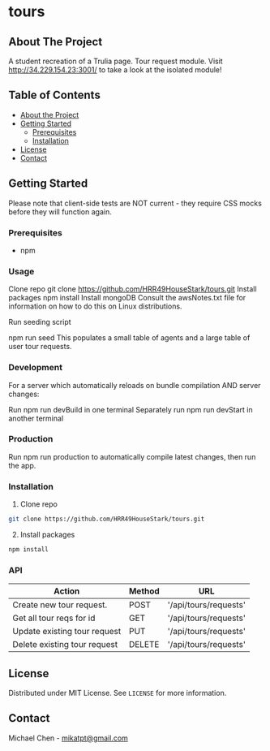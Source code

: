 # tours

## About The Project
A student recreation of a Trulia page. Tour request module. Visit http://34.229.154.23:3001/ to take a look at the isolated module!

## Table of Contents

* [About the Project](#about-the-project)
* [Getting Started](#getting-started)
  * [Prerequisites](#prerequisites)
  * [Installation](#installation)
* [License](#license)
* [Contact](#contact)

## Getting Started
Please note that client-side tests are NOT current - they require CSS mocks before they will function again.

### Prerequisites
* npm

### Usage
Clone repo
git clone https://github.com/HRR49HouseStark/tours.git
Install packages
npm install
Install mongoDB Consult the awsNotes.txt file for information on how to do this on Linux distributions.

Run seeding script

npm run seed
This populates a small table of agents and a large table of user tour requests.

### Development
For a server which automatically reloads on bundle compilation AND server changes:

Run npm run devBuild in one terminal
Separately run npm run devStart in another terminal

### Production
Run npm run production to automatically compile latest changes, then run the app.

### Installation
1. Clone repo
```sh
git clone https://github.com/HRR49HouseStark/tours.git
```

2. Install packages
```sh
npm install
```

### API

Action                       | Method | URL
---------------------------- | ------ | --------------------
Create new tour request.     | POST   | '/api/tours/requests'
Get all tour reqs for id     | GET    | '/api/tours/requests'
Update existing tour request | PUT    | '/api/tours/requests'
Delete existing tour request | DELETE | '/api/tours/requests'



## License

Distributed under MIT License. See `LICENSE` for more information.

## Contact
Michael Chen - mikatpt@gmail.com
